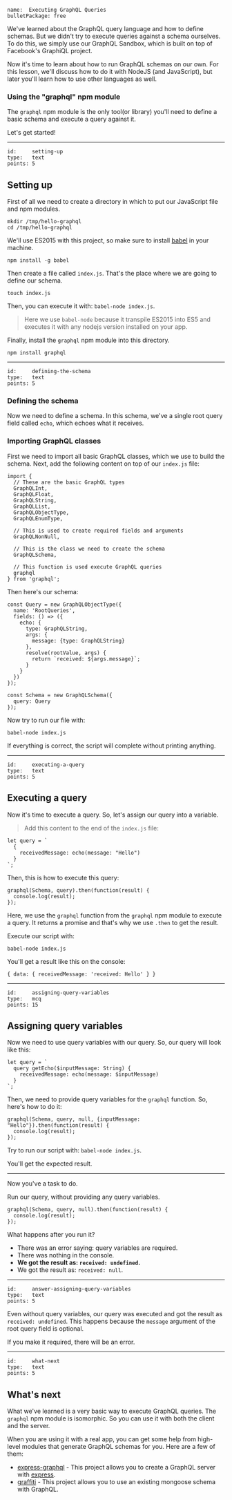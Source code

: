 ```
name:  Executing GraphQL Queries
bulletPackage: free
```

We've learned about the GraphQL query language and how to define schemas. But we didn't try to execute queries against a schema ourselves. To do this, we simply use our GraphQL Sandbox, which is built on top of Facebook's GraphiQL project.

Now it's time to learn about how to run GraphQL schemas on our own. For this lesson, we'll discuss how to do it with NodeJS (and JavaScript), but later you'll learn how to use other languages as well.

### Using the "graphql" npm module

The `graphql` npm module is the only tool(or library) you'll need to define a basic schema and execute a query against it.

Let's get started!

*****

```
id:     setting-up
type:   text
points: 5
```

## Setting up

First of all we need to create a directory in which to put our JavaScript file and npm modules.

~~~
mkdir /tmp/hello-graphql
cd /tmp/hello-graphql
~~~

We'll use ES2015 with this project, so make sure to install [babel](https://babeljs.io/) in your machine.

~~~
npm install -g babel
~~~

Then create a file called `index.js`. That's the place where we are going to define our schema.

~~~
touch index.js
~~~

Then, you can execute it with: `babel-node index.js`.

> Here we use `babel-node` because it transpile ES2015 into ES5 and executes it with any nodejs version installed on your app.

Finally, install the `graphql` npm module into this directory.

~~~
npm install graphql
~~~

*****

```
id:     defining-the-schema
type:   text
points: 5
```

### Defining the schema

Now we need to define a schema. In this schema, we've a single root query field called `echo`, which echoes what it receives.

### Importing GraphQL classes

First we need to import all basic GraphQL classes, which we use to build the schema. Next, add the following content on top of our `index.js` file:

~~~
import {
  // These are the basic GraphQL types
  GraphQLInt,
  GraphQLFloat,
  GraphQLString,
  GraphQLList,
  GraphQLObjectType,
  GraphQLEnumType,

  // This is used to create required fields and arguments
  GraphQLNonNull,

  // This is the class we need to create the schema
  GraphQLSchema,

  // This function is used execute GraphQL queries
  graphql
} from 'graphql';
~~~

Then here's our schema:

~~~
const Query = new GraphQLObjectType({
  name: 'RootQueries',
  fields: () => ({
    echo: {
      type: GraphQLString,
      args: {
        message: {type: GraphQLString}
      },
      resolve(rootValue, args) {
        return `received: ${args.message}`;
      }
    }
  })
});

const Schema = new GraphQLSchema({
  query: Query
});
~~~

Now try to run our file with:

~~~
babel-node index.js
~~~

If everything is correct, the script will complete without printing anything.

*****

```
id:     executing-a-query
type:   text
points: 5
```

## Executing a query

Now it's time to execute a query. So, let's assign our query into a variable.

> Add this content to the end of the `index.js` file:

~~~
let query = `
  {
    receivedMessage: echo(message: "Hello")
  }
`;
~~~

Then, this is how to execute this query:

~~~
graphql(Schema, query).then(function(result) {
  console.log(result);
});
~~~

Here, we use the `graphql` function from the `graphql` npm module to execute a query. It returns a promise and that's why we use `.then` to get the result.

Execute our script with:

~~~
babel-node index.js
~~~

You'll get a result like this on the console:

~~~
{ data: { receivedMessage: 'received: Hello' } }
~~~

*****

```
id:     assigning-query-variables
type:   mcq
points: 15
```

## Assigning query variables

Now we need to use query variables with our query. So, our query will look like this:

~~~
let query = `
  query getEcho($inputMessage: String) {
    receivedMessage: echo(message: $inputMessage)
  }
`;
~~~

Then, we need to provide query variables for the `graphql` function. So, here's how to do it:

~~~
graphql(Schema, query, null, {inputMessage: "Hello"}).then(function(result) {
  console.log(result);
});
~~~

Try to run our script with: `babel-node index.js`.

You'll get the expected result.

---

Now you've a task to do.

Run our query, without providing any query variables.

~~~
graphql(Schema, query, null).then(function(result) {
  console.log(result);
});
~~~

What happens after you run it?

  - There was an error saying: query variables are required.
  - There was nothing in the console.
  - **We got the result as: `received: undefined`.**
  - We got the result as: `received: null`.

*****

```
id:     answer-assigning-query-variables
type:   text
points: 5
```

Even without query variables, our query was executed and got the result as `received: undefined`. This happens because the `message` argument of the root query field is optional.

If you make it required, there will be an error.

*****

```
id:     what-next
type:   text
points: 5
```

## What's next

What we've learned is a very basic way to execute GraphQL queries. The `graphql` npm module is isomorphic. So you can use it with both the client and the server.

When you are using it with a real app, you can get some help from high-level modules that generate GraphQL schemas for you. Here are a few of them:

* [express-graphql](https://github.com/graphql/express-graphql) - This project allows you to create a GraphQL server with [express](http://expressjs.com/).
* [graffiti](https://github.com/RisingStack/graffiti) - This project allows you to use an existing mongoose schema with GraphQL.
